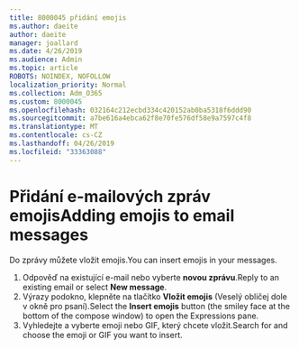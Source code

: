 ```yaml
---
title: 8000045 přidání emojis
ms.author: daeite
author: daeite
manager: joallard
ms.date: 4/26/2019
ms.audience: Admin
ms.topic: article
ROBOTS: NOINDEX, NOFOLLOW
localization_priority: Normal
ms.collection: Adm_O365
ms.custom: 8000045
ms.openlocfilehash: 032164c212ecbd334c420152ab0ba5318f6ddd90
ms.sourcegitcommit: a7be616a4ebca62f8e70fe576df58e9a7597c4f8
ms.translationtype: MT
ms.contentlocale: cs-CZ
ms.lasthandoff: 04/26/2019
ms.locfileid: "33363088"
---
```

# <a name="adding-emojis-to-email-messages"></a><span data-ttu-id="64ebf-102">Přidání e-mailových zpráv emojis</span><span class="sxs-lookup"><span data-stu-id="64ebf-102">Adding emojis to email messages</span></span>

<span data-ttu-id="64ebf-103">Do zprávy můžete vložit emojis.</span><span class="sxs-lookup"><span data-stu-id="64ebf-103">You can insert emojis in your messages.</span></span>

1. <span data-ttu-id="64ebf-104">Odpověď na existující e-mail nebo vyberte **novou zprávu**.</span><span class="sxs-lookup"><span data-stu-id="64ebf-104">Reply to an existing email or select **New message**.</span></span>
1. <span data-ttu-id="64ebf-105">Výrazy podokno, klepněte na tlačítko **Vložit emojis** (Veselý obličej dole v okně pro psaní).</span><span class="sxs-lookup"><span data-stu-id="64ebf-105">Select the **Insert emojis** button (the smiley face at the bottom of the compose window) to open the Expressions pane.</span></span>
1. <span data-ttu-id="64ebf-106">Vyhledejte a vyberte emoji nebo GIF, který chcete vložit.</span><span class="sxs-lookup"><span data-stu-id="64ebf-106">Search for and choose the emoji or GIF you want to insert.</span></span>